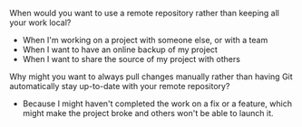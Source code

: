 When would you want to use a remote repository
  rather than keeping all your work local?
* When I'm working on a project with someone else, or with a team
* When I want to have an online backup of my project
* When I want to share the source of my project with others

Why might you want to always pull changes manually rather than having
  Git automatically stay up-to-date with your remote repository?
* Because I might haven't completed the work on a fix or a feature,
  which might make the project broke and others won't be able to launch it.
